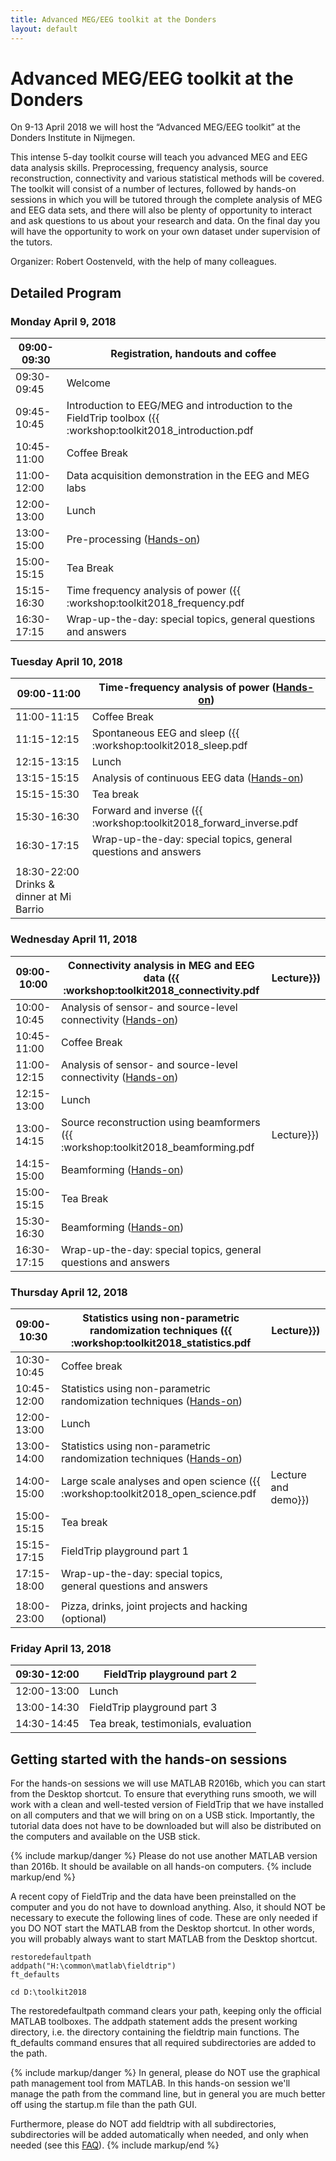 ```yaml
---
title: Advanced MEG/EEG toolkit at the Donders
layout: default
---
```


# Advanced MEG/EEG toolkit at the Donders

On 9-13 April 2018 we will host the “Advanced MEG/EEG toolkit” at the Donders Institute in Nijmegen.

This intense 5-day toolkit course will teach you advanced MEG and EEG data analysis skills. Preprocessing, frequency analysis, source reconstruction, connectivity and various statistical methods will be covered. The toolkit will consist of a number of lectures, followed by hands-on sessions in which you will be tutored through the complete analysis of MEG and EEG data sets, and there will also be plenty of opportunity to interact and ask questions to us about your research and data. On the final day you will have the opportunity to work on your own dataset under supervision of the tutors.

Organizer: Robert Oostenveld, with the help of many colleagues.

## Detailed Program

### Monday April 9, 2018

 | 09:00-09:30 | Registration, handouts and coffee                                                                            |           
 | ----------- | ---------------------------------                                                                            |           
 | 09:30-09:45 | Welcome                                                                                                      |           
 | 09:45-10:45 | Introduction to EEG/MEG and introduction to the FieldTrip toolbox ({{ :workshop:toolkit2018_introduction.pdf | Lecture}}) |
 | 10:45-11:00 | Coffee Break                                                                                                 |           
 | 11:00-12:00 | Data acquisition demonstration in the EEG and MEG labs                                                       |           
 | 12:00-13:00 | Lunch                                                                                                        |           
 | 13:00-15:00 | Pre-processing ([Hands-on](/tutorial/eventrelatedaveraging))                                                 |           
 | 15:00-15:15 | Tea Break                                                                                                    |           
 | 15:15-16:30 | Time frequency analysis of power ({{ :workshop:toolkit2018_frequency.pdf                                     | Lecture}}) |
 | 16:30-17:15 | Wrap-up-the-day: special topics, general questions and answers                                               |           

### Tuesday April 10, 2018

 | 09:00-11:00                              | Time-frequency analysis of power ([Hands-on](/tutorial/timefrequencyanalysis)) |           
 | -----------                              | ------------------------------------------------------------------------------ |           
 | 11:00-11:15                              | Coffee Break                                                                   |           
 | 11:15-12:15                              | Spontaneous EEG and sleep ({{ :workshop:toolkit2018_sleep.pdf                  | Lecture}}) |
 | 12:15-13:15                              | Lunch                                                                          |           
 | 13:15-15:15                              | Analysis of continuous EEG data ([Hands-on](/tutorial/sleep))                  |           
 | 15:15-15:30                              | Tea break                                                                      |           
 | 15:30-16:30                              | Forward and inverse ({{ :workshop:toolkit2018_forward_inverse.pdf              | Lecture}}) |
 | 16:30-17:15                              | Wrap-up-the-day: special topics, general questions and answers                 |           
 |                                          |                                                                                |           
 | 18:30-22:00	Drinks & dinner at Mi Barrio |                                                                               

### Wednesday April 11, 2018


 | 09:00-10:00 | Connectivity analysis in MEG and EEG data ({{ :workshop:toolkit2018_connectivity.pdf   | Lecture}}) |
 | ----------- | ------------------------------------------------------------------------------------   | ---------- |
 | 10:00-10:45 | Analysis of sensor- and source-level connectivity ([Hands-on](/tutorial/connectivity)) |           
 | 10:45-11:00 | Coffee Break                                                                           |           
 | 11:00-12:15 | Analysis of sensor- and source-level connectivity ([Hands-on](/tutorial/connectivity)) |           
 | 12:15-13:00 | Lunch                                                                                  |           
 | 13:00-14:15 | Source reconstruction using beamformers ({{ :workshop:toolkit2018_beamforming.pdf      | Lecture}}) |
 | 14:15-15:00 | Beamforming ([Hands-on](/tutorial/beamformer))                                         |           
 | 15:00-15:15 | Tea Break                                                                              |           
 | 15:30-16:30 | Beamforming ([Hands-on](/tutorial/beamformer))                                         |           
 | 16:30-17:15 | Wrap-up-the-day: special topics, general questions and answers                         |           

### Thursday April 12, 2018

 | 09:00-10:30 | Statistics using non-parametric randomization techniques ({{ :workshop:toolkit2018_statistics.pdf             | Lecture}})          |
 | ----------- | -------------------------------------------------------------------------------------------------             | ----------          |
 | 10:30-10:45 | Coffee break                                                                                                  |                    
 | 10:45-12:00 | Statistics using non-parametric randomization techniques ([Hands-on](/tutorial/cluster_permutation_timelock)) |                    
 | 12:00-13:00 | Lunch                                                                                                         |                    
 | 13:00-14:00 | Statistics using non-parametric randomization techniques ([Hands-on](/tutorial/cluster_permutation_timelock)) |                    
 | 14:00-15:00 | Large scale analyses and open science ({{ :workshop:toolkit2018_open_science.pdf                              | Lecture and demo}}) |
 | 15:00-15:15 | Tea break                                                                                                     |                    
 | 15:15-17:15 | FieldTrip playground part 1                                                                                   |                    
 | 17:15-18:00 | Wrap-up-the-day: special topics, general questions and answers                                                |                    
 |             |                                                                                                               |                    
 | 18:00-23:00 | Pizza, drinks, joint projects and hacking (optional)                                                          |                    
### Friday April 13, 2018

 | 09:30-12:00 | FieldTrip playground part 2         |
 | ----------- | ---------------------------         |
 | 12:00-13:00 | Lunch                               |
 | 13:00-14:30 | FieldTrip playground part 3         |
 | 14:30-14:45 | Tea break, testimonials, evaluation |

## Getting started with the hands-on sessions

For the hands-on sessions we will use MATLAB R2016b, which you can start from the Desktop shortcut. To ensure that everything runs smooth, we will work with a clean and well-tested version of FieldTrip that we have installed on all computers and that we will bring on on a USB stick. Importantly, the tutorial data does not have to be downloaded but will also be distributed on the computers and available on the USB stick.

{% include markup/danger %}
Please do not use another MATLAB version than 2016b. It should be available on all hands-on computers.
{% include markup/end %}

A recent copy of FieldTrip and the data have been preinstalled on the computer and you do not have to download anything. Also, it should NOT be necessary to execute the following lines of code. These are only needed if you DO NOT start the MATLAB from the Desktop shortcut. In other words, you will probably always want to start MATLAB from the Desktop shortcut.

    restoredefaultpath
    addpath("H:\common\matlab\fieldtrip")
    ft_defaults

    cd D:\toolkit2018

The restoredefaultpath command clears your path, keeping only the official MATLAB toolboxes. The addpath statement adds the present working directory, i.e. the directory containing the fieldtrip main functions. The ft_defaults command ensures that all required subdirectories are added to the path.

{% include markup/danger %}
In general, please do NOT use the graphical path management tool from MATLAB. In this hands-on session we'll manage the path from the command line, but in general you are much better off using the startup.m file than the path GUI.

Furthermore, please do NOT add fieldtrip with all subdirectories, subdirectories will be added automatically when needed, and only when needed (see this [FAQ](/faq/should_i_add_fieldtrip_with_all_subdirectories_to_my_matlab_path)).
{% include markup/end %}
